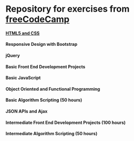 # Repository for exercises from [freeCodeCamp](https://www.freecodecamp.org)

#### [HTML5 and CSS](https://github.com/irsol/freeCodeCamp/tree/master/HTML5_CSS)

#### Responsive Design with Bootstrap

#### jQuery

#### Basic Front End Development Projects

#### Basic JavaScript

#### Object Oriented and Functional Programming

#### Basic Algorithm Scripting (50 hours)

#### JSON APIs and Ajax

#### Intermediate Front End Development Projects (100 hours)

#### Intermediate Algorithm Scripting (50 hours)